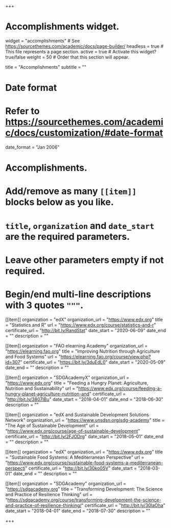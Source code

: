 +++
# Accomplishments widget.
widget = "accomplishments"  # See https://sourcethemes.com/academic/docs/page-builder/
headless = true  # This file represents a page section.
active = true  # Activate this widget? true/false
weight = 50  # Order that this section will appear.

title = "Accomplish&shy;ments"
subtitle = ""

# Date format
#   Refer to https://sourcethemes.com/academic/docs/customization/#date-format
date_format = "Jan 2006"

# Accomplishments.
#   Add/remove as many `[[item]]` blocks below as you like.
#   `title`, `organization` and `date_start` are the required parameters.
#   Leave other parameters empty if not required.
#   Begin/end multi-line descriptions with 3 quotes `"""`.

[[item]]
  organization = "edX"
  organization_url = "https://www.edx.org"
  title = "Statistics and R"
  url = "https://www.edx.org/course/statistics-and-r"
  certificate_url = "http://bit.ly/RandStat"
  date_start = "2020-06-09"
  date_end = ""
  description = ""

[[item]]
  organization = "FAO elearning Academy"
  organization_url = "https://elearning.fao.org"
  title = "Improving Nutrition through Agriculture and Food Systems"
  url = "https://elearning.fao.org/course/view.php?id=307"
  certificate_url = "https://bit.ly/3duEdL0"
  date_start = "2020-05-09"
  date_end = ""
  description = ""
  
[[item]]
  organization = "SDGAcademyX"
  organization_url = "https://www.edx.org"
  title = "Feeding a Hungry Planet: Agriculture, Nutrition and Sustainability"
  url = "https://www.edx.org/course/feeding-a-hungry-planet-agriculture-nutrition-and"
  certificate_url = "http://bit.ly/3807IBu"
  date_start = "2018-04-01"
  date_end = "2018-06-30"
  description = ""

[[item]]
  organization = "edX and Sustainable Development Solutions Network"
  organization_url = "https://www.unsdsn.org/sdg-academy"
  title = "The Age of Sustainable Development"
  url = "https://www.edx.org/course/age-of-sustainable-development"
  certificate_url = "http://bit.ly/2FJODrg"
  date_start = "2018-05-01"
  date_end = ""
  description = ""
  
[[item]]
  organization = "edX"
  organization_url = "https://www.edx.org"
  title = "Sustainable Food Systems: A Mediterranean Perspective"
  url = "https://www.edx.org/course/sustainable-food-systems-a-mediterranean-perspecti"
  certificate_url = "http://bit.ly/30ko05V"
  date_start = "2018-03-01"
  date_end = ""
  description = ""

[[item]]
  organization = "SDGAcademy"
  organization_url = "https://sdgacademy.org"
  title = "Transforming Development: The Science and Practice of Resilience Thinking"
  url = "https://sdgacademy.org/course/transforming-development-the-science-and-practice-of-resilience-thinking/"
  certificate_url = "http://bit.ly/30laOha"
  date_start = "2018-04-01"
  date_end = "2018-07-30"
  description = ""

+++
